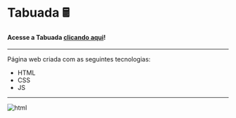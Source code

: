 # Tabuada 🖩
#### Acesse a Tabuada [clicando aqui](https://lucaslima337.github.io/Tabuada/)!
 ---
 Página web criada com as seguintes tecnologias:
 * HTML
 * CSS
 * JS
 ---
![html](https://apexensino.com.br/wp-content/uploads/2017/11/html-css-javascript.jpg)
